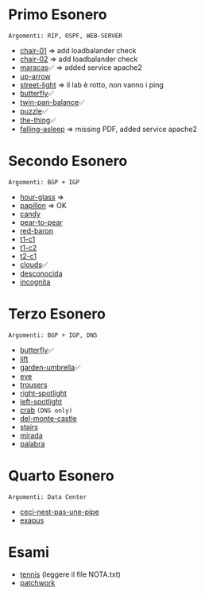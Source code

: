 # Primo Esonero
```Argomenti: RIP, OSPF, WEB-SERVER```
- [chair-01](./2015-11-05-chair-01/solution/lab/)  => add loadbalander check
- [chair-02](./2015-11-05-chair-02/solution/lab/)  => add loadbalander check
- [maracas](./2015-11-20-maracas/solution/lab/)✅ => added service apache2
- [up-arrow](./2015-11-20-up-arrow/solution/lab/)
- [street-light](./2015-11-20-street-light/solution/lab/) => il lab è rotto, non vanno i ping
- [butterfly](./2017-11-24-butterfly/solution/lab/)✅
- [twin-pan-balance](./2017-11-24-twin-pan-balance/solution/lab/)✅
- [puzzle](./2020-11-27-puzzle/solution/lab/)✅
- [the-thing](./2020-11-27-the-thing/solution/lab/)✅
- [falling-asleep](./2022-11-12-falling-asleep/solution/lab/) => missing PDF, added service apache2
# Secondo Esonero
```Argomenti: BGP + IGP```
- [hour-glass](./2016-12-16-hour-glass/solution/lab/) =>
- [papillon](./2016-12-16-papillon/solution/lab/) => OK
- [candy](./2017-12-15-candy/solution/lab/)
- [pear-to-pear](./2020-12-18-pear-to-pear/solution/lab/)
- [red-baron](./2020-12-18-red-baron/solution/lab/)
- [t1-c1](./2021-11-29-t1-c1/solution/lab/)
- [t1-c2](./2021-11-29-t1-c2/solution/lab/)
- [t2-c1](./2021-11-29-t2-c1/solution/lab/)
- [clouds](./2022-11-04-clouds/solution/lab/)✅
- [desconocida](./2023-11-27-desconocida/solution/lab/)
- [incognita](./2023-11-27-incognita/solution/lab/)
# Terzo Esonero
```Argomenti: BGP + IGP, DNS```
- [butterfly](./2013-12-20-butterfly-bgp/solution/lab/)✅
- [lift](./2013-12-20-lift/solution/lab/)
- [garden-umbrella](./2013-12-20-garden-umbrella/solution/lab/)✅
- [eye](./2015-12-11-eye/solution/lab/)
- [trousers](./2015-12-11-trousers/solution/lab/)
- [right-spotlight](./2015-12-11-right_spotlight/solution/lab/)
- [left-spotlight](./2015-12-11-left_spotlight/solution/lab/)
- [crab](./2017-11-10-crab/solution/lab/) `(DNS only)`
- [del-monte-castle](./2017-12-15-del-monte-castle/solution/lab/)
- [stairs](./2018-01-17-stairs/solution/lab/)
- [mirada](./2023-12-18-mirada/solution/lab/)
- [palabra](./2023-12-18-palabra/solution/lab/)
# Quarto Esonero
```Argomenti: Data Center```
- [ceci-nest-pas-une-pipe](./2023-01-20-ceci-nest-pas-une-pipe/solution/lab/)
- [exapus](./2024-01-15-exapus/solution/lab/)
# Esami
- [tennis](./2016-07-01-tennis/solution/lab/) (leggere il file NOTA.txt)
- [patchwork](./2024-01-15-exapus/solution/lab/)